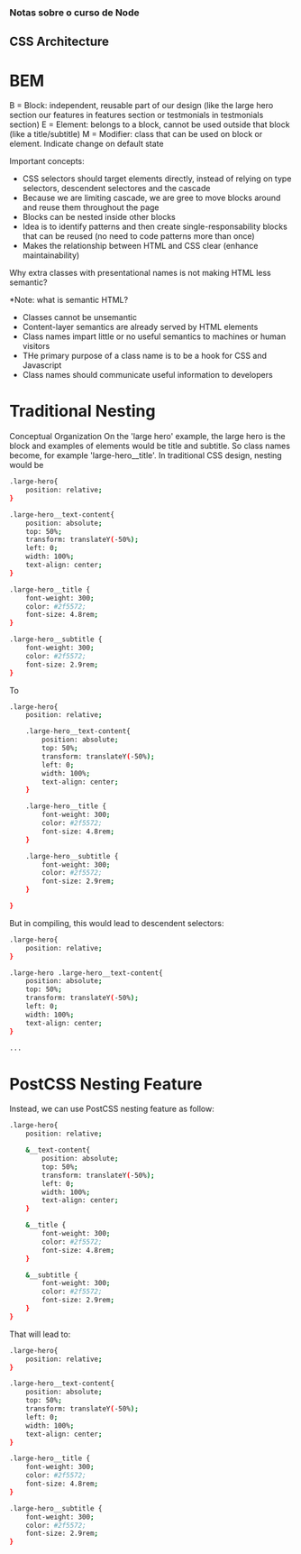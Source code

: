 ### Notas sobre o curso de Node

## CSS Architecture

# BEM 
B = Block: independent, reusable part of our design (like the large hero section our features in features section or testmonials in testmonials section)
E = Element: belongs to a block, cannot be used outside that block (like a title/subtitle)
M = Modifier: class that can be used on block or element. Indicate change on default state

Important concepts:
- CSS selectors should target elements directly, instead of relying on type selectors, descendent selectores and the cascade
- Because we are limiting cascade, we are gree to move blocks around and reuse them throughout the page
- Blocks can be nested inside other blocks
- Idea is to identify patterns and then create single-responsability blocks that can be reused (no need to code patterns more than once)
- Makes the relationship between HTML and CSS clear (enhance maintainability)

Why extra classes with presentational names is not making HTML less semantic?

*Note: what is semantic HTML?

- Classes cannot be unsemantic
- Content-layer semantics are already served by HTML elements
- Class names impart little or no useful semantics to machines or human visitors
- THe primary purpose of a class name is to be a hook for CSS and Javascript
- Class names should communicate useful information to developers

# Traditional Nesting

Conceptual Organization
On the 'large hero' example, the large hero is the block and examples of elements would be title and subtitle.
So class names become, for example 'large-hero__title'.
In traditional CSS design, nesting would be  

```sh
.large-hero{
    position: relative;
}

.large-hero__text-content{
    position: absolute;
    top: 50%;
    transform: translateY(-50%);
    left: 0;
    width: 100%;
    text-align: center;
}

.large-hero__title {
    font-weight: 300;
    color: #2f5572;
    font-size: 4.8rem;
}

.large-hero__subtitle {
    font-weight: 300;
    color: #2f5572;
    font-size: 2.9rem;
}
```
To

```sh
.large-hero{
    position: relative;

    .large-hero__text-content{
        position: absolute;
        top: 50%;
        transform: translateY(-50%);
        left: 0;
        width: 100%;
        text-align: center;
    }      

    .large-hero__title {
        font-weight: 300;
        color: #2f5572;
        font-size: 4.8rem;
    }   

    .large-hero__subtitle {
        font-weight: 300;
        color: #2f5572;
        font-size: 2.9rem;
    }

}
```

But in compiling, this would lead to descendent selectors:

```sh
.large-hero{
    position: relative;
}

.large-hero .large-hero__text-content{
    position: absolute;
    top: 50%;
    transform: translateY(-50%);
    left: 0;
    width: 100%;
    text-align: center;
}  

...
```

# PostCSS Nesting Feature

Instead, we can use PostCSS nesting feature as follow:
```sh
.large-hero{
    position: relative;

    &__text-content{
        position: absolute;
        top: 50%;
        transform: translateY(-50%);
        left: 0;
        width: 100%;
        text-align: center;
    }

    &__title {
        font-weight: 300;
        color: #2f5572;
        font-size: 4.8rem;
    }

    &__subtitle {
        font-weight: 300;
        color: #2f5572;
        font-size: 2.9rem;
    }
}
```

That will lead to:

```sh
.large-hero{
    position: relative;
}

.large-hero__text-content{
    position: absolute;
    top: 50%;
    transform: translateY(-50%);
    left: 0;
    width: 100%;
    text-align: center;
}

.large-hero__title {
    font-weight: 300;
    color: #2f5572;
    font-size: 4.8rem;
}

.large-hero__subtitle {
    font-weight: 300;
    color: #2f5572;
    font-size: 2.9rem;
}
```
